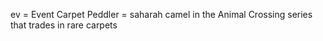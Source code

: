 ev = Event
Carpet Peddler = saharah camel in the Animal Crossing series that trades in rare carpets
